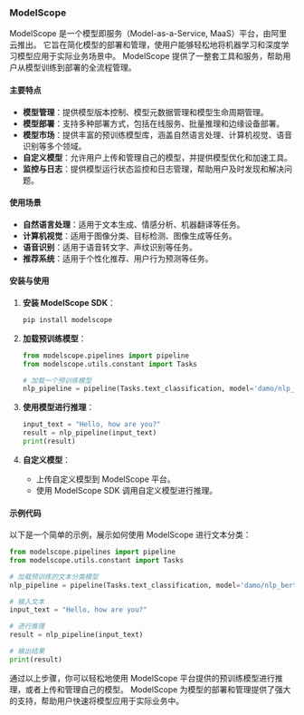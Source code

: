 ### ModelScope

ModelScope 是一个模型即服务（Model-as-a-Service, MaaS）平台，由阿里云推出。
它旨在简化模型的部署和管理，使用户能够轻松地将机器学习和深度学习模型应用于实际业务场景中。
ModelScope 提供了一整套工具和服务，帮助用户从模型训练到部署的全流程管理。

#### 主要特点

- **模型管理**：提供模型版本控制、模型元数据管理和模型生命周期管理。
- **模型部署**：支持多种部署方式，包括在线服务、批量推理和边缘设备部署。
- **模型市场**：提供丰富的预训练模型库，涵盖自然语言处理、计算机视觉、语音识别等多个领域。
- **自定义模型**：允许用户上传和管理自己的模型，并提供模型优化和加速工具。
- **监控与日志**：提供模型运行状态监控和日志管理，帮助用户及时发现和解决问题。

#### 使用场景

- **自然语言处理**：适用于文本生成、情感分析、机器翻译等任务。
- **计算机视觉**：适用于图像分类、目标检测、图像生成等任务。
- **语音识别**：适用于语音转文字、声纹识别等任务。
- **推荐系统**：适用于个性化推荐、用户行为预测等任务。

#### 安装与使用

1. **安装 ModelScope SDK**：
   ```bash
   pip install modelscope
   ```


2. **加载预训练模型**：
   ```python
   from modelscope.pipelines import pipeline
   from modelscope.utils.constant import Tasks

   # 加载一个预训练模型
   nlp_pipeline = pipeline(Tasks.text_classification, model='damo/nlp_bert_base')
   ```


3. **使用模型进行推理**：
   ```python
   input_text = "Hello, how are you?"
   result = nlp_pipeline(input_text)
   print(result)
   ```


4. **自定义模型**：
   - 上传自定义模型到 ModelScope 平台。
   - 使用 ModelScope SDK 调用自定义模型进行推理。

#### 示例代码

以下是一个简单的示例，展示如何使用 ModelScope 进行文本分类：

```python
from modelscope.pipelines import pipeline
from modelscope.utils.constant import Tasks

# 加载预训练的文本分类模型
nlp_pipeline = pipeline(Tasks.text_classification, model='damo/nlp_bert_base')

# 输入文本
input_text = "Hello, how are you?"

# 进行推理
result = nlp_pipeline(input_text)

# 输出结果
print(result)
```


通过以上步骤，你可以轻松地使用 ModelScope 平台提供的预训练模型进行推理，或者上传和管理自己的模型。
ModelScope 为模型的部署和管理提供了强大的支持，帮助用户快速将模型应用于实际业务中。